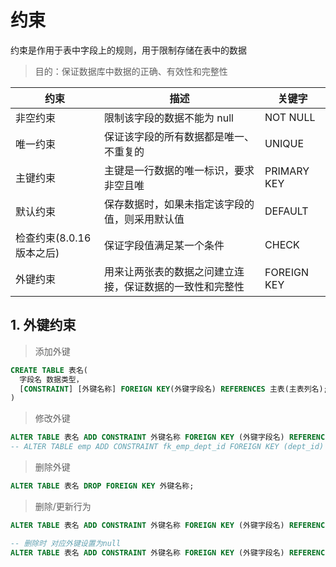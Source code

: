 # 约束

约束是作用于表中字段上的规则，用于限制存储在表中的数据

> 目的：保证数据库中数据的正确、有效性和完整性

| 约束                      | 描述                                                     | 关键字      |
| ------------------------- | -------------------------------------------------------- | ----------- |
| 非空约束                  | 限制该字段的数据不能为 null                              | NOT NULL    |
| 唯一约束                  | 保证该字段的所有数据都是唯一、不重复的                   | UNIQUE      |
| 主键约束                  | 主键是一行数据的唯一标识，要求非空且唯                   | PRIMARY KEY |
| 默认约束                  | 保存数据时，如果未指定该字段的值，则采用默认值           | DEFAULT     |
| 检查约束(8.0.16 版本之后) | 保证字段值满足某一个条件                                 | CHECK       |
| 外键约束                  | 用来让两张表的数据之问建立连接，保证数据的一致性和完整性 | FOREIGN KEY |

## 1. 外键约束

> 添加外键

```sql
CREATE TABLE 表名(
  字段名 数据类型，
  [CONSTRAINT] [外键名称] FOREIGN KEY(外键字段名) REFERENCES 主表(主表列名);
)
```

> 修改外键

```sql
ALTER TABLE 表名 ADD CONSTRAINT 外键名称 FOREIGN KEY (外键字段名) REFERENCES 主表 (主表列名);
-- ALTER TABLE emp ADD CONSTRAINT fk_emp_dept_id FOREIGN KEY (dept_id) REFERENCES dept(id);
```

> 删除外键

```sql
ALTER TABLE 表名 DROP FOREIGN KEY 外键名称;
```

> 删除/更新行为

```sql
ALTER TABLE 表名 ADD CONSTRAINT 外键名称 FOREIGN KEY (外键字段名) REFERENCES 主表 (主表列名) ON UPDATE CASCADE ON DELETE CASCADE;

-- 删除时 对应外键设置为null
ALTER TABLE 表名 ADD CONSTRAINT 外键名称 FOREIGN KEY (外键字段名) REFERENCES 主表 (主表列名) ON UPDATE set null ON DELETE set null;
```
